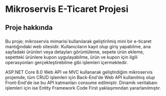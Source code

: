 # Mikroservis E-Ticaret Projesi
## Proje hakkında

###
Bu proje; mikroservis mimarisi kullanılarak geliştirilmiş mini bir e-ticaret mantığındaki web sitesidir. Kullanıcıların kayıt olup giriş yapabilme, ana sayfadaki ürünleri veya detayları görüntüleme, 
sepete ürün ekleme, sepetteki ürünlere kupon uygulayabilme, ürün ve kupon için ilgili operasyonları gerçekleştirebilme gibi işlemleri içermektedir.

ASP.NET Core 8.0 Web API ve MVC kullanarak geliştirdiğim mikroservis projemde, tüm CRUD işlemleri için Back-End'de Web API kullanılmış olup Front-End'de ise bu API katmanları consume edilmiştir. 
Dinamik veritabanı işlemleri için ise Entity Framework Code First yaklaşımından yararlanılmıştır.
###


